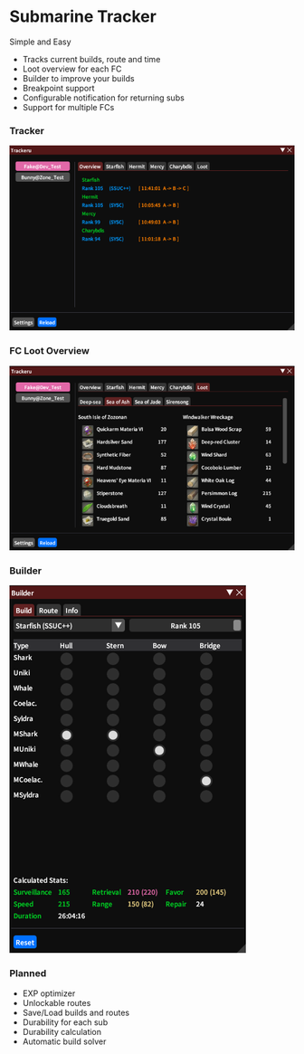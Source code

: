 # Submarine Tracker

Simple and Easy  
+ Tracks current builds, route and time 
+ Loot overview for each FC
+ Builder to improve your builds  
+ Breakpoint support
+ Configurable notification for returning subs
+ Support for multiple FCs  

### Tracker
![tracker](SubmarineTracker/images/tracker.png)

### FC Loot Overview
![tracker](SubmarineTracker/images/fcLoot.png)

### Builder
![builder](SubmarineTracker/images/builder.png)


### Planned
+ EXP optimizer
+ Unlockable routes
+ Save/Load builds and routes
+ Durability for each sub 
+ Durability calculation
+ Automatic build solver

